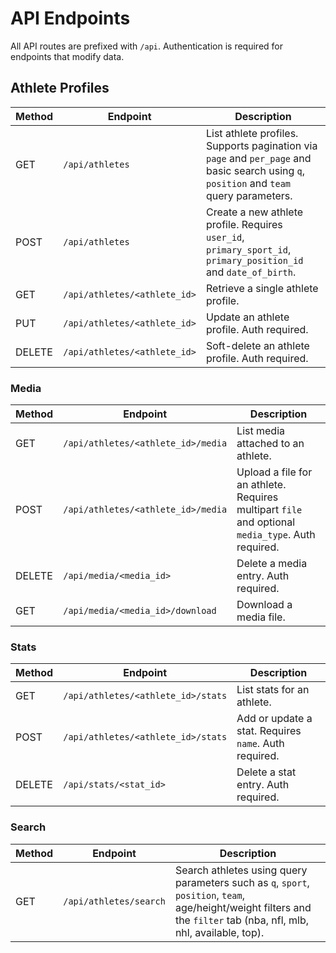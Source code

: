 # API Endpoints

All API routes are prefixed with `/api`. Authentication is required for endpoints that modify data.

## Athlete Profiles

| Method | Endpoint | Description |
| ------ | -------- | ----------- |
| GET | `/api/athletes` | List athlete profiles. Supports pagination via `page` and `per_page` and basic search using `q`, `position` and `team` query parameters. |
| POST | `/api/athletes` | Create a new athlete profile. Requires `user_id`, `primary_sport_id`, `primary_position_id` and `date_of_birth`. |
| GET | `/api/athletes/<athlete_id>` | Retrieve a single athlete profile. |
| PUT | `/api/athletes/<athlete_id>` | Update an athlete profile. Auth required. |
| DELETE | `/api/athletes/<athlete_id>` | Soft-delete an athlete profile. Auth required. |

### Media

| Method | Endpoint | Description |
| ------ | -------- | ----------- |
| GET | `/api/athletes/<athlete_id>/media` | List media attached to an athlete. |
| POST | `/api/athletes/<athlete_id>/media` | Upload a file for an athlete. Requires multipart `file` and optional `media_type`. Auth required. |
| DELETE | `/api/media/<media_id>` | Delete a media entry. Auth required. |
| GET | `/api/media/<media_id>/download` | Download a media file. |

### Stats

| Method | Endpoint | Description |
| ------ | -------- | ----------- |
| GET | `/api/athletes/<athlete_id>/stats` | List stats for an athlete. |
| POST | `/api/athletes/<athlete_id>/stats` | Add or update a stat. Requires `name`. Auth required. |
| DELETE | `/api/stats/<stat_id>` | Delete a stat entry. Auth required. |

### Search

| Method | Endpoint | Description |
| ------ | -------- | ----------- |
| GET | `/api/athletes/search` | Search athletes using query parameters such as `q`, `sport`, `position`, `team`, age/height/weight filters and the `filter` tab (nba, nfl, mlb, nhl, available, top). |
